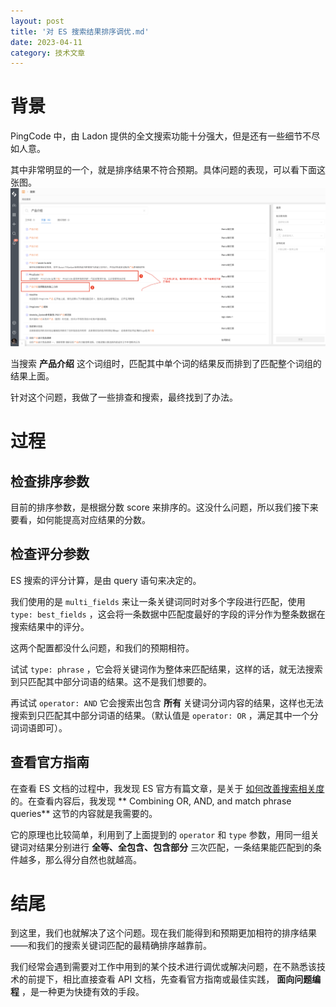 ```yaml
---
layout: post
title: '对 ES 搜索结果排序调优.md'
date: 2023-04-11
category: 技术文章
---
```


# 背景

PingCode 中，由 Ladon 提供的全文搜索功能十分强大，但是还有一些细节不尽如人意。

其中非常明显的一个，就是排序结果不符合预期。具体问题的表现，可以看下面这张图。
![](/attachments/Pasted%20image%2020240315130506.png)

当搜索  **产品介绍**  这个词组时，匹配其中单个词的结果反而排到了匹配整个词组的结果上面。

针对这个问题，我做了一些排查和搜索，最终找到了办法。  

# 过程

## 检查排序参数

目前的排序参数，是根据分数 score 来排序的。这没什么问题，所以我们接下来要看，如何能提高对应结果的分数。

## 检查评分参数

ES 搜索的评分计算，是由 query 语句来决定的。

我们使用的是  `multi_fields`  来让一条关键词同时对多个字段进行匹配，使用   `type: best_fields`  ，这会将一条数据中匹配度最好的字段的评分作为整条数据在搜索结果中的评分。

这两个配置都没什么问题，和我们的预期相符。

试试  `type: phrase`  ，它会将关键词作为整体来匹配结果，这样的话，就无法搜索到只匹配其中部分词语的结果。这不是我们想要的。

再试试   `operator: AND`  它会搜索出包含  **所有**  关键词分词内容的结果，这样也无法搜索到只匹配其中部分词语的结果。（默认值是   `operator: OR`  ，满足其中一个分词词语即可）。

## 查看官方指南

在查看 ES 文档的过程中，我发现 ES 官方有篇文章，是关于  [如何改善搜索相关度](https://www.elastic.co/cn/blog/how-to-improve-elasticsearch-search-relevance-with-boolean-queries)  的。在查看内容后，我发现  ** Combining OR, AND, and match phrase queries**   这节的内容就是我需要的。

它的原理也比较简单，利用到了上面提到的   `operator`  和   `type`  参数，用同一组关键词对结果分别进行  **全等、全包含、包含部分**  三次匹配，一条结果能匹配到的条件越多，那么得分自然也就越高。

# 结尾

到这里，我们也就解决了这个问题。现在我们能得到和预期更加相符的排序结果——和我们的搜索关键词匹配的最精确排序越靠前。

我们经常会遇到需要对工作中用到的某个技术进行调优或解决问题，在不熟悉该技术的前提下，相比直接查看 API 文档，先查看官方指南或最佳实践，  **面向问题编程**  ，是一种更为快捷有效的手段。

